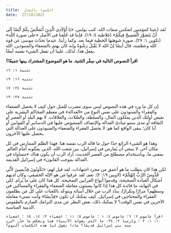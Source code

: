 ```yaml
---
title:  احكموا بالعدل
date:  27/10/2021
---
```


لقد دُعينا كمؤمنين لنعكس صفات الله. كتب بولس، «يَا أَوْلاَدِي الَّذِينَ أَتَمَخَّضُ بِكُمْ أَيْضًا إِلَى أَنْ يَتَصَوَّرَ الْمَسِيحُ فِيكُمْ» (غلاطية ٤: ١٩). فإننا قد خُلقنا في الأصل «على صورة الله» (تكوين ١: ٢٧)، صورة شوهتها الخطية فيما بعد. وكما رأينا، عندما تحدّث موسى عن قوة الله وعظمته، قال أيضًا إنّ الله لا يَقْبَلُ رَشْوَةً وإنه كان يهتم بالضعفاء والمنبوذين. الله يفعل هذا. لذلك، علينا أن نفعل الشيء نفسه أيضًا.

**اقرأ النصوص التالية في سِفْر التثنية. ما هو الموضوع المشترك بينها جميعًا؟**

`تثنية ١: ١٦`

`تثنية ١٦: ١٩`

`تثنية ٢٤: ١٧`

`تثنية ٢٧: ١٩`

إن كل ما ورد في هذه النصوص ليس سوى مضرب للمثل حول كيف لا يحصل الضعفاء والفقراء والمنبوذون على نفس النوع من «العدالة» في معظم المحاكم البشرية على نقيض أولئك الذين يملكون المال، والسلطة، والصِّلات، والعلاقات. لا يهم البلد أو العصر أو الثقافة أو مدى سمو مبادئ العدالة والإنصاف المنصوص عليها في الدساتير أو القوانين أو أيا كان؛ يبقى الواقع كما هو: لا يحصل الفقراء والضعفاء والمنبوذون على العدالة التي يحصل عليها الآخرون.

وهذا هو الشيء الرائع جدًا حول ما قاله الرب نفسه هنا. فهذا الظلم الممارس في كل مكان آخر، لا ينبغي أن يُمارس في إسرائيل، بين شعب الله، الذين يمثّلونه أمام العالم. بمعنى ما، وباستخدام مصطلح من العصر الحديث، أراد الرب أن يكون هناك «مساواة في العدالة بموجب القانون» في إسرائيل القديمة.

لكن هذا كان يتطلب ما هو أعمق من مجرد اجتهادات. لقد قيل لهم: «تَكُونُونَ قِدِّيسِينَ لأَنِّي قُدُّوسٌ الرَّبُّ إِلهُكُمْ» (لاويين ١٩: ٢). نعم، لقد عرفوا مَن هو الإله الحقيقي، وكان لديهم أشكال العبادة الصحيحة، وقدموا أنواع القرابين الصحيحة. كل هذا كان على ما يُرام. لكن في النهاية، ما فائدة كل هذا إذا كانوا يسيئون معاملة الضعفاء والفقراء والمساكين في وسطهم؟ مرارًا وتكرارًا، يندّد الرب من خلال أنبيائه ويتوعّد باللعنات على كل مَن يظلمون الفقراء والمحتاجين في إسرائيل. كيف يمكنك أن تكون «قِدِّيسًا» وأنت تسيء معاملة الآخرين في نفس الوقت؟ لا يمكنك ذلك، بغض النظر عن مدى التزامك الصارم بالطقوس الدينية المناسبة.

`اقرأ عاموس ٢: ٦؛ عاموس ٤: ١ ؛ عاموس ٥: ١١ ؛ اشعياء ٣: ١٤، ١٥ ؛ اشعياء ١٠: ١، ٢ ؛ وإرميا ٢: ٣٤. ما الذي يقوله الأنبياء هنا ويعكس ما حذّر الرب منه بني إسرائيل قديمًا؟ ماذا تقول لنا هذه الكلمات اليوم؟`